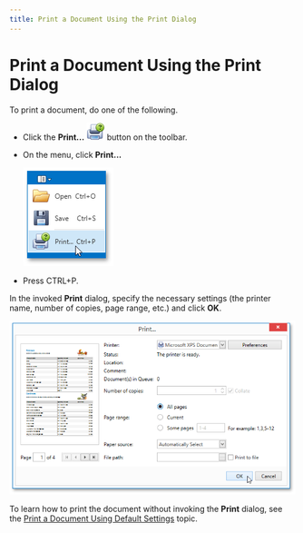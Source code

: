 ```yaml
---
title: Print a Document Using the Print Dialog
---
```

# Print a Document Using the Print Dialog
To print a document, do one of the following.
* Click the **Print...** ![WPFDesigner_PreviewToolbar_Print](../../../../images/img120163.png) button on the toolbar.
* On the menu, click **Print...**
	
	![EUD_WpfPrintPreview_MenuPrint](../../../../images/img124034.png)
* Press CTRL+P.

In the invoked **Print** dialog, specify the necessary settings (the printer name, number of copies, page range, etc.) and click **OK**.

![EUD_WpfPrintPreview_PrintDialog](../../../../images/img124035.png)

To learn how to print the document without invoking the **Print** dialog, see the [Print a Document Using Default Settings](print-a-document-using-default-settings.md) topic.